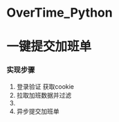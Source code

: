 # OverTime_Python
<h1> 一键提交加班单  </h1>
<h3> 实现步骤 </h3>
<ol>
<li> 登录验证 获取cookie</li>
<li> 拉取加班数据并过滤<li>
<li> 异步提交加班单 </li>
</ol>
